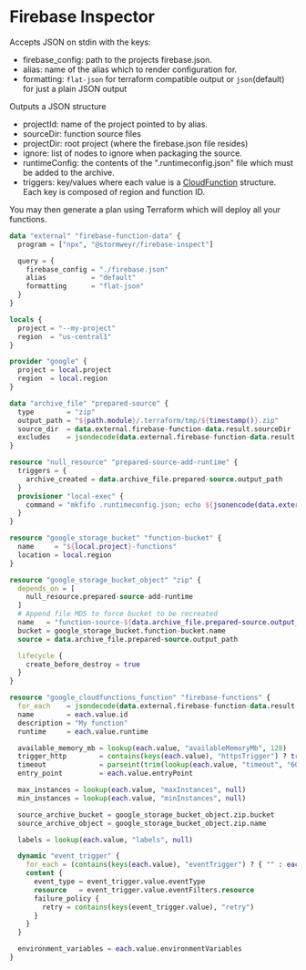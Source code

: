 Firebase Inspector
===

Accepts JSON on stdin with the keys:
* firebase_config: path to the projects firebase.json.
* alias: name of the alias which to render configuration for.
* formatting: `flat-json` for terraform compatible output or `json`(default) for just a plain JSON output

Outputs a JSON structure
* projectId: name of the project pointed to by alias.
* sourceDir: function source files
* projectDir: root project (where the firebase.json file resides)
* ignore: list of nodes to ignore when packaging the source.
* runtimeConfig: the contents of the ".runtimeconfig.json" file which must be added to the archive.
* triggers: key/values where each value is a [CloudFunction](https://cloud.google.com/functions/docs/reference/rest/v1/projects.locations.functions#CloudFunction) structure. Each key is composed of region and function ID.

You may then generate a plan using Terraform which will deploy all your functions.

```terraform
data "external" "firebase-function-data" {
  program = ["npx", "@stormweyr/firebase-inspect"]

  query = {
    firebase_config = "./firebase.json"
    alias           = "default"
    formatting      = "flat-json"
  }
}

locals {
  project = "--my-project"
  region  = "us-central1"
}

provider "google" {
  project = local.project
  region  = local.region
}

data "archive_file" "prepared-source" {
  type        = "zip"
  output_path = "${path.module}/.terraform/tmp/${timestamp()}.zip"
  source_dir  = data.external.firebase-function-data.result.sourceDir
  excludes    = jsondecode(data.external.firebase-function-data.result.ignore)
}

resource "null_resource" "prepared-source-add-runtime" {
  triggers = {
    archive_created = data.archive_file.prepared-source.output_path
  }
  provisioner "local-exec" {
    command = "mkfifo .runtimeconfig.json; echo ${jsonencode(data.external.firebase-function-data.result.runtimeConfig)} > .runtimeconfig.json | zip -FI ${data.archive_file.prepared-source.output_path} .runtimeconfig.json; rm .runtimeconfig.json"
  }
}

resource "google_storage_bucket" "function-bucket" {
  name     = "${local.project}-functions"
  location = local.region
}

resource "google_storage_bucket_object" "zip" {
  depends_on = [
    null_resource.prepared-source-add-runtime
  ]
  # Append file MD5 to force bucket to be recreated
  name   = "function-source-${data.archive_file.prepared-source.output_md5}.zip"
  bucket = google_storage_bucket.function-bucket.name
  source = data.archive_file.prepared-source.output_path

  lifecycle {
    create_before_destroy = true
  }
}

resource "google_cloudfunctions_function" "firebase-functions" {
  for_each    = jsondecode(data.external.firebase-function-data.result.triggers)
  name        = each.value.id
  description = "My function"
  runtime     = each.value.runtime

  available_memory_mb = lookup(each.value, "availableMemoryMb", 128)
  trigger_http        = contains(keys(each.value), "httpsTrigger") ? true : null
  timeout             = parseint(trim(lookup(each.value, "timeout", "60"), "s"), 10)
  entry_point         = each.value.entryPoint

  max_instances = lookup(each.value, "maxInstances", null)
  min_instances = lookup(each.value, "minInstances", null)

  source_archive_bucket = google_storage_bucket_object.zip.bucket
  source_archive_object = google_storage_bucket_object.zip.name

  labels = lookup(each.value, "labels", null)

  dynamic "event_trigger" {
    for_each = (contains(keys(each.value), "eventTrigger") ? { "" : each.value.eventTrigger } : {})
    content {
      event_type = event_trigger.value.eventType
      resource   = event_trigger.value.eventFilters.resource
      failure_policy {
        retry = contains(keys(event_trigger.value), "retry")
      }
    }
  }

  environment_variables = each.value.environmentVariables
}
```

